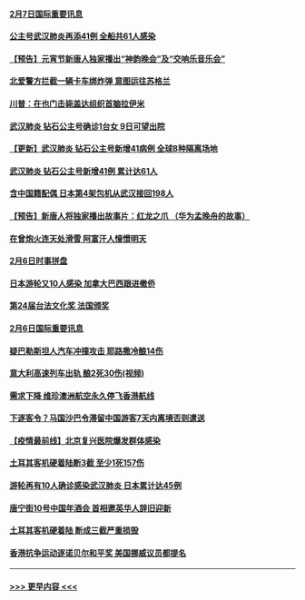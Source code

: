 #### [2月7日国际重要讯息](../pages/prog202/a102771747.md?t=02072155) 
#### [公主号武汉肺炎再添41例 全船共61人感染](../pages/prog202/a102771703.md?t=02072155) 
#### [【预告】元宵节新唐人独家播出“神韵晚会”及“交响乐音乐会”](../pages/prog202/a102767674.md?t=02072155) 
#### [北爱警方拦截一辆卡车绑炸弹 意图运往苏格兰](../pages/prog202/a102771609.md?t=02072155) 
#### [川普：在也门击毙盖达组织首脑拉伊米](../pages/prog202/a102771528.md?t=02072155) 
#### [武汉肺炎 钻石公主号确诊1台女 9日可望出院](../pages/prog202/a102771518.md?t=02072155) 
#### [【更新】武汉肺炎 钻石公主号新增41病例 全球8种隔离场地](../pages/prog202/a102770740.md?t=02072155) 
#### [武汉肺炎 钻石公主号新增41例 累计达61人](../pages/prog202/a102771486.md?t=02072155) 
#### [含中国籍配偶 日本第4架包机从武汉接回198人](../pages/prog202/a102771472.md?t=02072155) 
#### [【预告】新唐人将独家播出故事片：红龙之爪 （华为孟晚舟的故事）](../pages/prog202/a102767728.md?t=02072155) 
#### [在曾炮火连天处滑雪 阿富汗人憧憬明天](../pages/prog202/a102771290.md?t=02072155) 
#### [2月6日时事拼盘](../pages/prog202/a102771225.md?t=02072155) 
#### [日本游轮又10人感染 加拿大巴西跟进撤侨](../pages/prog202/a102771084.md?t=02072155) 
#### [第24届台法文化奖 法国颁奖](../pages/prog202/a102771032.md?t=02072155) 
#### [2月6日国际重要讯息](../pages/prog202/a102770794.md?t=02072155) 
#### [疑巴勒斯坦人汽车冲撞攻击 耶路撒冷酿14伤](../pages/prog202/a102770586.md?t=02072155) 
#### [意大利高速列车出轨 酿2死30伤(视频)](../pages/prog202/a102770762.md?t=02072155) 
#### [需求下降 维珍澳洲航空永久停飞香港航线](../pages/prog202/a102770751.md?t=02072155) 
#### [下逐客令？马国沙巴令滞留中国游客7天内离境否则遣送](../pages/prog202/a102770640.md?t=02072155) 
#### [【疫情最前线】北京复兴医院爆发群体感染](../pages/prog202/a102770602.md?t=02072155) 
#### [土耳其客机硬着陆断3截 至少1死157伤](../pages/prog202/a102770508.md?t=02072155) 
#### [游轮再有10人确诊感染武汉肺炎 日本累计达45例](../pages/prog202/a102770476.md?t=02072155) 
#### [唐宁街10号中国年酒会 首相邀英华人辞旧迎新](../pages/prog202/a102770458.md?t=02072155) 
#### [土耳其客机硬着陆 断成三截严重损毁](../pages/prog202/a102770239.md?t=02072155) 
#### [香港抗争运动逐诺贝尔和平奖 美国挪威议员都提名](../pages/prog202/a102770390.md?t=02072155) 

----
#### [ >>> 更早内容 <<< ](../indexes/prog202-earlier.md)
